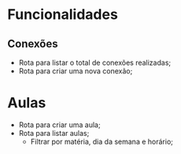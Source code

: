 # Funcionalidades

## Conexões
- Rota para listar o total de conexões realizadas;
- Rota para criar uma nova conexão;

# Aulas
- Rota para criar uma aula;
- Rota para listar aulas;
    - Filtrar por matéria, dia da semana e horário;
